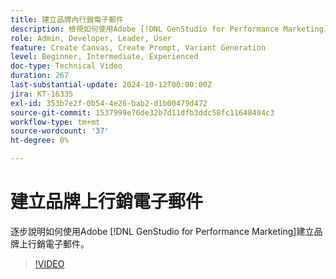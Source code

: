 ```yaml
---
title: 建立品牌內行銷電子郵件
description: 檢視如何使用Adobe [!DNL GenStudio for Performance Marketing]建立品牌上行銷電子郵件的逐步說明。
role: Admin, Developer, Leader, User
feature: Create Canvas, Create Prompt, Variant Generation
level: Beginner, Intermediate, Experienced
doc-type: Technical Video
duration: 267
last-substantial-update: 2024-10-12T00:00:00Z
jira: KT-16335
exl-id: 353b7e2f-0b54-4e26-bab2-d1b00479d472
source-git-commit: 1537999e76de32b7d11dfb3ddc58fc11648404c3
workflow-type: tm+mt
source-wordcount: '37'
ht-degree: 0%

---
```


# 建立品牌上行銷電子郵件

逐步說明如何使用Adobe [!DNL GenStudio for Performance Marketing]建立品牌上行銷電子郵件。

>[!VIDEO](https://video.tv.adobe.com/v/3435078/?learn=on&captions=chi_hant)
